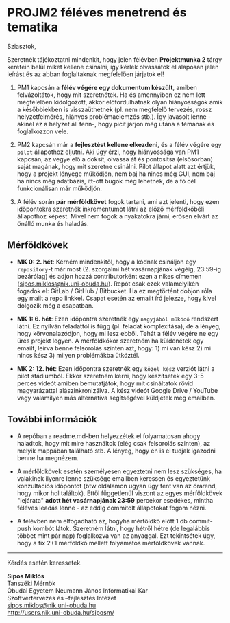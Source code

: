 # PROJM2 féléves menetrend és tematika
Sziasztok,

Szeretnék tájékoztatni mindenkit, hogy jelen félévben **Projektmunka 2** tárgy keretein belül miket kellene csinálni, így kérlek olvassátok el alaposan jelen leírást és az abban foglaltaknak megfelelően járjatok el!
1. PM1 kapcsán a **félév végére egy dokumentum készült**, amiben felvázoltátok, hogy mit szeretnétek. Ha és amennyiben ez nem lett megfelelően kidolgozott, akkor előfordulhatnak olyan hiányosságok amik a későbbiekben is visszaüthetnek (pl. nem megfelelő tervezés, rossz helyzetfelmérés, hiányos problémaelemzés stb.). Így javasolt lenne -akinél ez a helyzet áll fenn-, hogy picit járjon még utána a témának és foglalkozzon vele.

2. PM2 kapcsán már a **fejlesztést kellene elkezdeni**, és a félév végére egy `pilot` állapothoz eljutni. Aki úgy érzi, hogy hiányossága van PM1 kapcsán, az vegye elő a doksit, olvassa át és pontosítsa (elsősorban) saját magának, hogy mit szeretne csinálni. Pilot állapot alatt azt értjük, hogy a projekt lényege működjön, nem baj ha nincs még GUI, nem baj ha nincs még adatbázis, itt-ott bugok még lehetnek, de a fő cél funkcionálisan már működjön.

3. A félév során **pár mérföldkövet** fogok tartani, ami azt jelenti, hogy ezen időpontokra szeretnék inkrementumot látni az előző mérföldkőbéli állapothoz képest. Mivel nem fogok a nyakatokra járni, erősen elvárt az önálló munka és haladás.

## Mérföldkövek
- **MK 0: 2. hét**:
Kérném mindenkitől, hogy a kódnak csináljon egy `repository`-t már most (2. szorgalmi hét vasárnapjának végéig, 23:59-ig bezárólag) és adjon hozzá contributorként ezen a nikes címemen (sipos.miklos@nik.uni-obuda.hu). Repót csak ezek valamelyikén fogadok el: GitLab / GitHub / Bitbucket. Ha ez megtörtént dobjon róla egy mailt a repo linkkel. Csapat esetén az emailt író jelezze, hogy kivel dolgozik még a csapatban.

- **MK 1: 6. hét**:
Ezen időpontra szeretnék egy `nagyjából működő` rendszert látni. Ez nyilván feladattól is függ (pl. feladat komplexitása), de a lényeg, hogy körvonalazódjon, hogy mi lesz ebből. Tehát a félév végére ne egy üres projekt legyen. A mérföldkőkor szeretném ha küldenétek egy emailt, leírva benne felsorolás szinten azt, hogy: 1) mi van kész 2) mi nincs kész 3) milyen problémákba ütköztél.

- **MK 2: 12. hét**:
Ezen időpontra szeretnék egy `közel kész` verziót látni a pilot stádiumból. Ekkor szeretném kérni, hogy készítsetek egy 3-5 perces videót amiben bemutatjátok, hogy mit csináltatok rövid magyarázattal alászinkronizálva. A kész videót Google Drive / YouTube vagy valamilyen más alternatíva segítségével küldjétek meg emailben.


## További információk
- A repóban a readme.md-ben helyezzétek el folyamatosan ahogy haladtok, hogy mit mire használtok (elég csak felsorolás szinten), az melyik mappában található stb. A lényeg, hogy én is el tudjak igazodni benne ha megnézem.

- A mérföldkövek esetén személyesen egyeztetni nem lesz szükséges, ha valakinek ilyenre lenne szüksége emailben keressen és egyeztetünk konzultációs időpontot (btw oldalamon ugyan úgy fent van az órarend, hogy mikor hol találtok). Ettől függetlenül viszont az egyes mérföldkövek "lejárata" **adott hét vasárnapjának 23:59** percekor esedékes, mintha féléves leadás lenne - az eddig commitolt állapotokat fogom nézni.

- A félévben nem elfogadható az, hogyha mérföldkő előtt 1 db commit-push kombót látok. Szeretném látni, hogy hétről hétre (de legalábbis többet mint pár nap) foglalkozva van az anyaggal. Ezt tekintsétek úgy, hogy a fix 2+1 mérföldkő mellett folyamatos mérföldkövek vannak.

---

Kérdés esetén keressetek.

**Sipos Miklós**\
Tanszéki Mérnök\
Óbudai Egyetem Neumann János Informatikai Kar\
Szoftvertervezés és –fejlesztés Intézet\
sipos.miklos@nik.uni-obuda.hu\
http://users.nik.uni-obuda.hu/siposm/
